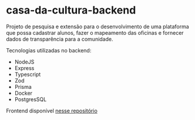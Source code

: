 # casa-da-cultura-backend

Projeto de pesquisa e extensão para o desenvolvimento de uma plataforma que possa cadastrar alunos, fazer o mapeamento das oficinas e fornecer dados de transparência para a comunidade.

Tecnologias utilizadas no backend:

- NodeJS
- Express
- Typescript
- Zod
- Prisma
- Docker
- PostgresSQL


Frontend disponível [nesse repositório](https://github.com/theluanz/casa-da-cultura-frontend)
